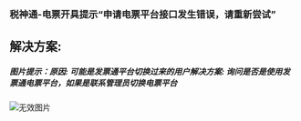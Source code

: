 ### 税神通-电票开具提示“申请电票平台接口发生错误，请重新尝试” 



## 解决方案:

##### 图片提示：原因: 可能是发票通平台切换过来的用户解决方案: 询问是否是使用发票通电票平台，如果是联系管理员切换电票平台



![无效图片](https://cdn.jsdelivr.net/gh/IAskWind/lazy66-site/images/question/1_20181022153631.png)